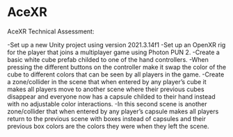 # AceXR

AceXR Technical Assessment:

-Set up a new Unity project using version 2021.3.14f1
-Set up an OpenXR rig for the player that joins a multiplayer game using Photon PUN 2.
-Create a basic white cube prefab childed to one of the hand controllers.
-When pressing the different buttons on the controller make it swap the color of the cube to different colors that can be seen by all players in the game.
-Create a zone/collider in the scene that when entered by any player’s cube it makes all players move to another scene where their previous cubes disappear and everyone now has a capsule childed to their hand instead with no adjustable color interactions.
-In this second scene is another zone/collider that when entered by any player’s capsule makes all players return to the previous scene with boxes instead of capsules and their previous box colors are the colors they were when they left the scene.
